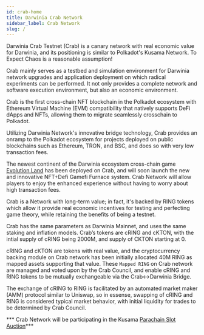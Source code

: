 ```yaml
---
id: crab-home
title: Darwinia Crab Network
sidebar_label: Crab Network
slug: /
---
```


Darwinia Crab Testnet (Crab) is a canary network with real economic value for Darwinia, and its positioning is similar to Polkadot's Kusama Network. To Expect Chaos is a reasonable assumption!

Crab mainly serves as a testbed and simulation environment for Darwinia network upgrades and application deployment on which radical experiments can be performed. It not only provides a complete network and software execution environment, but also an economic environment.

Crab is the first cross-chain NFT blockchain in the Polkadot ecosystem with Ethereum Virtual Machine (EVM) compatibility that natively supports DeFi dApps and NFTs, allowing them to  migrate seamlessly crosschain to Polkadot. 

Utilizing Darwinia Network's innovative bridge technology, Crab provides an onramp to the Polkadot ecosystem for projects deployed on public blockchains such as Ethereum, TRON, and BSC, and does so with very low transaction fees. 

The newest continent of the Darwinia ecosystem cross-chain game [Evolution Land](https://www.evolution.land/) has been deployed on Crab, and will soon launch the new and innovative NFT+Defi Gamefi Furnace system. Crab Network will allow players to enjoy the enhanced experience without having to worry about high transaction fees.

Crab is a Network with long-term value; in fact, it's backed by RING tokens which allow it provide real economic incentives for testing and perfecting game theory, while retaining the benefits of being a testnet.

Crab has the same parameters as Darwinia Mainnet, and uses the same staking and inflation models. Crab’s tokens are cRING and cKTON, with the intial supply of cRING being 2000M, and supply of CKTON starting at 0.

cRING and cKTON are tokens with real value, and the cryptocurrency backing module on Crab network has been initially allocated 40M RING as mapped assets supporting that value. These `Mapped RING` on Crab network are managed and voted upon by the Crab Council, and enable cRING and RING tokens to be mutually exchangeable via the Crab<->Darwinia Bridge.

The exchange of cRING to RING is facilitated by an automated market maker (AMM) protocol similar to Uniswap, so in essense, swapping of cRING and RING is considered typical market behavior, with initial liquidity for trades to be determined by Crab Council.


*** Crab Network will be participating in the Kusama [Parachain Slot Auction](https://polkadot.network/launch-parachains/)***
